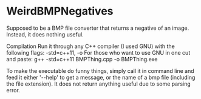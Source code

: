 # WeirdBMPNegatives
Supposed to be a BMP file converter that returns a negative of an image. Instead, it does nothing useful.

Compilation
Run it through any C++ compiler (I used GNU) with the following flags:
-std=c++11, -o
For those who want to use GNU in one cut and paste: g++ -std=c++11 BMPThing.cpp -o BMPThing.exe

To make the executable do funny things, simply call it in command line and feed it either '--help' to get a message, or the name of a bmp file (including the file extension).
It does not return anything useful due to some parsing error.

